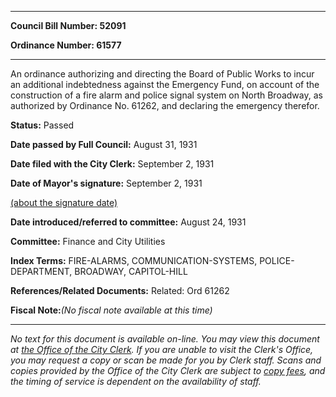 

********

**Council Bill Number: 52091**
   
**Ordinance Number: 61577**
********

 An ordinance authorizing and directing the Board of Public Works to incur an additional indebtedness against the Emergency Fund, on account of the construction of a fire alarm and police signal system on North Broadway, as authorized by Ordinance No. 61262, and declaring the emergency therefor.

**Status:** Passed
   
**Date passed by Full Council:** August 31, 1931
   
**Date filed with the City Clerk:** September 2, 1931
   
**Date of Mayor's signature:** September 2, 1931
   
[(about the signature date)](/~public/approvaldate.htm)
   
   
   
**Date introduced/referred to committee:** August 24, 1931
   
**Committee:** Finance and City Utilities
   
   
**Index Terms:** FIRE-ALARMS, COMMUNICATION-SYSTEMS, POLICE-DEPARTMENT, BROADWAY, CAPITOL-HILL

**References/Related Documents:** Related: Ord 61262

**Fiscal Note:**_(No fiscal note available at this time)_
********

_No text for this document is available on-line. You may view this document at [the Office of the City Clerk](http://www.seattle.gov/leg/clerk/contactUs.htm). If you are unable to visit the Clerk's Office, you may request a copy or scan be made for you by Clerk staff. Scans and copies provided by the Office of the City Clerk are subject to [copy fees](http://clerk.seattle.gov/~public/clerkfees.htm), and the timing of service is dependent on the availability of staff._

